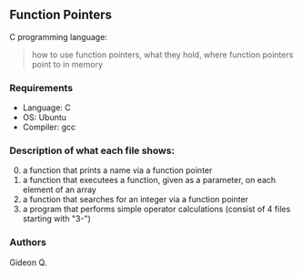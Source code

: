 ## Function Pointers
C programming language:
> how to use function pointers, what they hold, where function pointers point to in memory

### Requirements
*  Language: C
* OS: Ubuntu
* Compiler: gcc

### Description of what each file shows:
0. a function that prints a name via a function pointer
1. a function that executees a function, given as a parameter, on each element of an array
2. a function that searches for an integer via a function pointer
3. a program that performs simple operator calculations (consist of 4 files starting with "3-")

### Authors
Gideon Q.